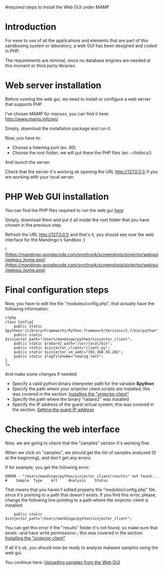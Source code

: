 #required steps to install the Web GUI under MAMP

# Introduction #

For ease to use of all the applications and elements that are part of this sandboxing system or laboratory, a web GUI has been designed and coded in PHP.

The requirements are minimal, since no database engines are needed at this moment or third party libraries.

# Web server installation #

Before running the web gui, we need to install or configure a web server that supports PHP.

I've chosen MAMP for macosx, you can find it here: http://www.mamp.info/en/

Simply, download the installation package and run it.

Now, you have to:

  * Choose a listening port (ex. 80)
  * Choose the root folder; we will put there the PHP files (ex: ~/htdocs/)

And launch the server.

Check that the server it's working ok opening the URL http://127.0.0.1/ if you are working with your local server.

# PHP Web GUI installation #

You can find the PHP files required to run the web gui [here](https://code.google.com/p/mandingo/source/browse/#svn%2Ftrunk%2Fsinjector%2Fwebgui)

Simply, download them and put it all inside the root folder that you have chosen in the previous step.

Refresh the URL http://127.0.0.1/ and that's it, you should see now the web interface for the Mandingo's Sandbox :)

![https://mandingo.googlecode.com/svn/trunk/screenshots/sinjector/webgui/webgui_home.png](https://mandingo.googlecode.com/svn/trunk/screenshots/sinjector/webgui/webgui_home.png)

# Final configuration steps #

Now, you have to edit the file "modules/config.php", that actually have the following information:

```
<?php
class Config{
    public static $python="/Library/Frameworks/Python.framework/Versions/2.7/bin/python";
    public static $sinjector_path="/Users/mandingo/python/sinjector_client";
    public static $radare2_path="/usr/local/bin";
    public static $sinjector_client="client.py";
    public static $sinjector_vm_addr="192.168.56.201";
    public static $logfilename="newlog.text";
}
?>
```

And make some changes if needed:

  * Specify a valid python binary interpreter path for the variable **$python**
  * Specify the path where your sinjector client scripts are installed; this was covered in the section: [Installing the "sinjector client"](https://code.google.com/p/mandingo/wiki/host_sinjector)
  * Specify the path where the binary "radare2" was installed
  * Specify the IP address of the guest virtual system; this was covered in the section: [Setting the guest IP address ](https://code.google.com/p/mandingo/wiki/virtual_config_ipconfig)

# Checking the web interface #

Now, we are going to check that the "samples" section it's working fine.

When we click on "samples", we should get the list of samples analyzed (0 at the beginning), and don't get any errors.

If for example, you get the following error:

```
ERROR - "/Users/mandingo/python/sinjector_client/results" not found...
#	 Sample	 Type	 Art	 Analysis	 Status
```

That means that you haven't edited properly the "modules/config.php" file, since it's pointing to a path that doesn't exists. If you find this error, please, change the following line pointing to a path where the sinjector client is installed:

```
    public static $sinjector_path="/Users/mandingo/python/sinjector_client";
```

You can get this error if the "results" folder it's not found, so make sure that exists -and have write permissions-; this was covered in the section: [Installing the "sinjector client"](https://code.google.com/p/mandingo/wiki/host_sinjector)

If all it's ok, you should now be ready to analyze malware samples using the web gui.

You continue here: [Uploading samples from the Web GUI](webgui_uploading_samples.md)